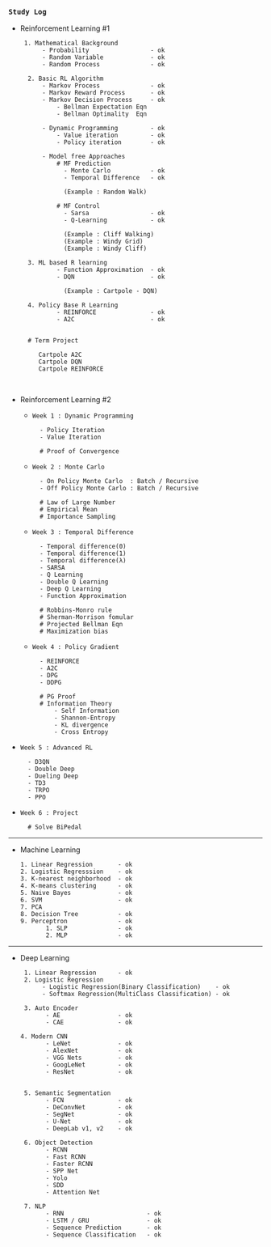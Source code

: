 ### `Study Log`
 
- Reinforcement Learning #1   
  
       1. Mathematical Background 
            - Probability                 - ok
            - Random Variable             - ok
            - Random Process              - ok

        2. Basic RL Algorithm
            - Markov Process              - ok             
            - Markov Reward Process       - ok
            - Markov Decision Process     - ok 
                - Bellman Expectation Eqn 
                - Bellman Optimality  Eqn  

            - Dynamic Programming         - ok
                - Value iteration         - ok
                - Policy iteration        - ok
 
            - Model free Approaches
                # MF Prediction                
                  - Monte Carlo           - ok
                  - Temporal Difference   - ok
                  
                  (Example : Random Walk)
                  
                # MF Control                
                  - Sarsa                 - ok
                  - Q-Learning            - ok

                  (Example : Cliff Walking)
                  (Example : Windy Grid)
                  (Example : Windy Cliff)

        3. ML based R learning
                - Function Approximation  - ok 
                - DQN                     - ok

                  (Example : Cartpole - DQN)
        
        4. Policy Base R Learning
                - REINFORCE               - ok
                - A2C                     - ok

  
        # Term Project
 
           Cartpole A2C          
           Cartpole DQN         
           Cartpole REINFORCE   


<br>

- Reinforcement Learning #2  

  - `Week 1 : Dynamic Programming`
        
          - Policy Iteration
          - Value Iteration
        
          # Proof of Convergence 

  - `Week 2 : Monte Carlo`

          - On Policy Monte Carlo  : Batch / Recursive 
          - Off Policy Monte Carlo : Batch / Recursive
        
          # Law of Large Number
          # Empirical Mean 
          # Importance Sampling 
        
  - `Week 3 : Temporal Difference`

          - Temporal difference(0)
          - Temporal difference(1)
          - Temporal difference(λ)
          - SARSA
          - Q Learning
          - Double Q Learning
          - Deep Q Learning
          - Function Approximation 

          # Robbins-Monro rule
          # Sherman-Morrison fomular
          # Projected Bellman Eqn
          # Maximization bias 

  - `Week 4 : Policy Gradient`

          - REINFORCE
          - A2C
          - DPG
          - DDPG

          # PG Proof
          # Information Theory 
              - Self Information
              - Shannon-Entropy
              - KL divergence
              - Cross Entropy

- `Week 5 : Advanced RL`

        - D3QN
        - Double Deep
        - Dueling Deep
        - TD3
        - TRPO
        - PPO
 
- `Week 6 : Project `

        # Solve BiPedal 


---

- Machine Learning

      1. Linear Regression       - ok
      2. Logistic Regresssion    - ok
      3. K-nearest neighborhood  - ok
      4. K-means clustering      - ok      
      5. Naive Bayes             - ok      
      6. SVM                     - ok
      7. PCA
      8. Decision Tree           - ok
      9. Perceptron              - ok      
             1. SLP              - ok
             2. MLP              - ok

---

- Deep Learning 

       1. Linear Regression      - ok    
       2. Logistic Regression            
            - Logistic Regression(Binary Classification)    - ok
            - Softmax Regression(MultiClass Classification) - ok
           
       3. Auto Encoder            
             - AE                - ok
             - CAE               - ok

      4. Modern CNN
             - LeNet             - ok
             - AlexNet           - ok
             - VGG Nets          - ok
             - GoogLeNet         - ok
             - ResNet            - ok


       5. Semantic Segmentation
             - FCN               - ok
             - DeConvNet         - ok
             - SegNet            - ok     
             - U-Net             - ok
             - DeepLab v1, v2    - ok

       6. Object Detection
             - RCNN
             - Fast RCNN
             - Faster RCNN
             - SPP Net
             - Yolo
             - SDD
             - Attention Net
    
       7. NLP
             - RNN                       - ok
             - LSTM / GRU                - ok
             - Sequence Prediction       - ok
             - Sequence Classification   - ok

      



